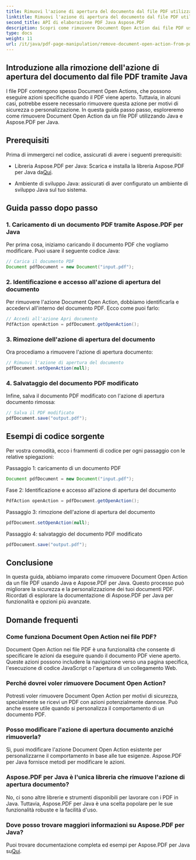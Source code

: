 ```yaml
---
title: Rimuovi l'azione di apertura del documento dal file PDF utilizzando Java
linktitle: Rimuovi l'azione di apertura del documento dal file PDF utilizzando Java
second_title: API di elaborazione PDF Java Aspose.PDF
description: Scopri come rimuovere Document Open Action dai file PDF usando Java e Aspose.PDF per Java. Migliora sicurezza e personalizzazione.
type: docs
weight: 11
url: /it/java/pdf-page-manipulation/remove-document-open-action-from-pdf-file-using-java/
---
```


## Introduzione alla rimozione dell'azione di apertura del documento dal file PDF tramite Java

I file PDF contengono spesso Document Open Actions, che possono eseguire azioni specifiche quando il PDF viene aperto. Tuttavia, in alcuni casi, potrebbe essere necessario rimuovere questa azione per motivi di sicurezza o personalizzazione. In questa guida passo passo, esploreremo come rimuovere Document Open Action da un file PDF utilizzando Java e Aspose.PDF per Java.

## Prerequisiti

Prima di immergerci nel codice, assicurati di avere i seguenti prerequisiti:

-  Libreria Aspose.PDF per Java: Scarica e installa la libreria Aspose.PDF per Java da[Qui](https://releases.aspose.com/pdf/java/).

- Ambiente di sviluppo Java: assicurati di aver configurato un ambiente di sviluppo Java sul tuo sistema.

## Guida passo dopo passo

### 1. Caricamento di un documento PDF tramite Aspose.PDF per Java

Per prima cosa, iniziamo caricando il documento PDF che vogliamo modificare. Puoi usare il seguente codice Java:

```java
// Carica il documento PDF
Document pdfDocument = new Document("input.pdf");
```

### 2. Identificazione e accesso all'azione di apertura del documento

Per rimuovere l'azione Document Open Action, dobbiamo identificarla e accedervi all'interno del documento PDF. Ecco come puoi farlo:

```java
// Accedi all'azione Apri documento
PdfAction openAction = pdfDocument.getOpenAction();
```

### 3. Rimozione dell'azione di apertura del documento

Ora procediamo a rimuovere l'azione di apertura documento:

```java
// Rimuovi l'azione di apertura del documento
pdfDocument.setOpenAction(null);
```

### 4. Salvataggio del documento PDF modificato

Infine, salva il documento PDF modificato con l'azione di apertura documento rimossa:

```java
// Salva il PDF modificato
pdfDocument.save("output.pdf");
```

## Esempi di codice sorgente

Per vostra comodità, ecco i frammenti di codice per ogni passaggio con le relative spiegazioni:

Passaggio 1: caricamento di un documento PDF
```java
Document pdfDocument = new Document("input.pdf");
```

Fase 2: Identificazione e accesso all'azione di apertura del documento
```java
PdfAction openAction = pdfDocument.getOpenAction();
```

Passaggio 3: rimozione dell'azione di apertura del documento
```java
pdfDocument.setOpenAction(null);
```

Passaggio 4: salvataggio del documento PDF modificato
```java
pdfDocument.save("output.pdf");
```

## Conclusione

In questa guida, abbiamo imparato come rimuovere Document Open Action da un file PDF usando Java e Aspose.PDF per Java. Questo processo può migliorare la sicurezza e la personalizzazione dei tuoi documenti PDF. Ricordati di esplorare la documentazione di Aspose.PDF per Java per funzionalità e opzioni più avanzate.

## Domande frequenti

### Come funziona Document Open Action nei file PDF?

Document Open Action nei file PDF è una funzionalità che consente di specificare le azioni da eseguire quando il documento PDF viene aperto. Queste azioni possono includere la navigazione verso una pagina specifica, l'esecuzione di codice JavaScript o l'apertura di un collegamento Web.

### Perché dovrei voler rimuovere Document Open Action?

Potresti voler rimuovere Document Open Action per motivi di sicurezza, specialmente se ricevi un PDF con azioni potenzialmente dannose. Può anche essere utile quando si personalizza il comportamento di un documento PDF.

### Posso modificare l'azione di apertura documento anziché rimuoverla?

Sì, puoi modificare l'azione Document Open Action esistente per personalizzarne il comportamento in base alle tue esigenze. Aspose.PDF per Java fornisce metodi per modificare le azioni.

### Aspose.PDF per Java è l'unica libreria che rimuove l'azione di apertura documento?

No, ci sono altre librerie e strumenti disponibili per lavorare con i PDF in Java. Tuttavia, Aspose.PDF per Java è una scelta popolare per le sue funzionalità robuste e la facilità d'uso.

### Dove posso trovare maggiori informazioni su Aspose.PDF per Java?

 Puoi trovare documentazione completa ed esempi per Aspose.PDF per Java su[Qui](https://reference.aspose.com/pdf/java/).